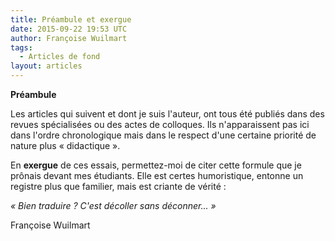 ```yaml
---
title: Préambule et exergue
date: 2015-09-22 19:53 UTC
author: Françoise Wuilmart
tags:
  - Articles de fond
layout: articles
---
```


**Préambule**

Les articles qui suivent et dont je suis l'auteur, ont tous été publiés dans des revues spécialisées ou des actes de colloques. Ils n'apparaissent pas ici dans l'ordre chronologique mais dans le respect d'une certaine priorité de nature plus « didactique ».

En **exergue** de ces essais, permettez-moi de citer cette formule que je prônais devant mes étudiants. Elle est certes humoristique, entonne un registre plus que familier, mais est criante de vérité :

_« Bien traduire ? C'est décoller sans déconner... »_

Françoise Wuilmart
